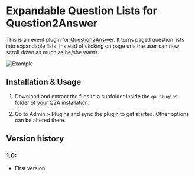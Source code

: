 
Expandable Question Lists for Question2Answer
=================================================

This is an event plugin for [Question2Answer](http://www.question2answer.org). It turns paged question lists into expandable lists. Instead of clicking on page urls the user can now scroll down as much as he/she wants.

![Example](http://www.question2answer.org/qa/?qa=blob&qa_blobid=8539727280160188952)

Installation & Usage
-------------------------------------------------

1. Download and extract the files to a subfolder inside the `qa-plugins` folder of your Q2A installation.

2. Go to Admin > Plugins and sync the plugin to get started. Other options can be altered there.


Version history
-------------------------------------------------

### 1.0:

- First version
